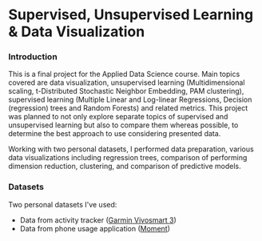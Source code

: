 # Supervised, Unsupervised Learning & Data Visualization


### Introduction

This is a final project for the Applied Data Science course. Main topics covered are data visualization, unsupervised learning (Multidimensional scaling, t-Distributed Stochastic Neighbor Embedding, PAM clustering), supervised learning (Multiple Linear and Log-linear Regressions, Decision (regression) trees and Random Forests) and related metrics. This project was planned to not only explore separate topics of supervised and unsupervised learning but also to compare them whereas possible, to determine the best approach to use considering presented data.

Working with two personal datasets, I performed data preparation, various data visualizations including regression trees, comparison of performing dimension reduction, clustering, and comparison of predictive models.


### Datasets

Two personal datasets I've used:
- Data from activity tracker ([Garmin Vivosmart 3](https://buy.garmin.com/en-CA/CA/p/567813))
- Data from phone usage application ([Moment](https://inthemoment.io))
